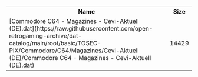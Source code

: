 <table>
<tr><th>Name</th><th>Size</th></tr>
<tr><td>
[Commodore C64 - Magazines - Cevi-Aktuell (DE).dat](https://raw.githubusercontent.com/open-retrogaming-archive/dat-catalog/main/root/basic/TOSEC-PIX/Commodore/C64/Magazines/Cevi-Aktuell (DE)/Commodore C64 - Magazines - Cevi-Aktuell (DE).dat)
</td><td>14429</td></tr>
</table>
